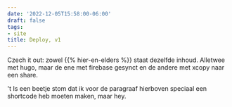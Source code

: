```yaml
---
date: '2022-12-05T15:58:00-06:00'
draft: false
tags:
- site
title: Deploy, v1
---
```


Czech it out: zowel {{% hier-en-elders %}} staat dezelfde inhoud. Alletwee met hugo, maar de ene met firebase gesynct en de andere met xcopy naar een share. 

't Is een beetje stom dat ik voor de paragraaf hierboven speciaal een shortcode heb moeten maken, maar hey. 
